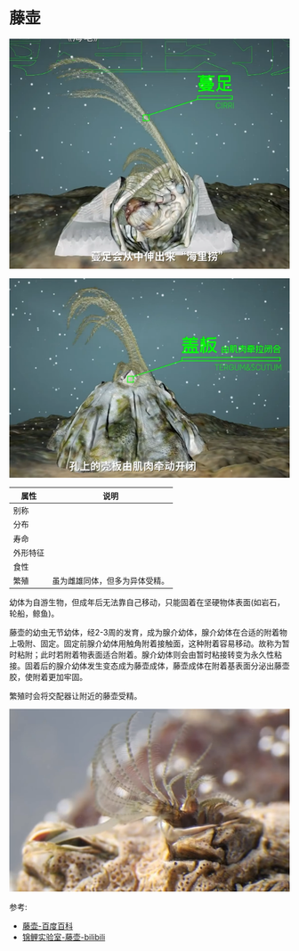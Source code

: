 # 藤壶

![](01.png)

![](02.png)

|属性|说明|
| ---- | ---- |
| 别称||
| 分布||
| 寿命||
| 外形特征||
| 食性||
| 繁殖| 虽为雌雄同体，但多为异体受精。|

幼体为自游生物，但成年后无法靠自己移动，只能固着在坚硬物体表面(如岩石，轮船，鲸鱼)。

藤壶的幼虫无节幼体，经2-3周的发育，成为腺介幼体，腺介幼体在合适的附着物上吸附、固定。固定前腺介幼体用触角附着接触面，这种附着容易移动。故称为暂时粘附；此时若附着物表面适合附着。腺介幼体则会由暂时粘接转变为永久性粘接。固着后的腺介幼体发生变态成为藤壶成体，藤壶成体在附着基表面分泌出藤壶胶，使附着更加牢固。

繁殖时会将交配器让附近的藤壶受精。

![](03.png)

参考:
- [藤壶-百度百科](https://baike.baidu.com/item/%E8%97%A4%E5%A3%B6/2420731?fromModule=lemma_search-box)
- [锦鲤实验室-藤壶-bilibili](https://www.bilibili.com/video/BV16d4y1s7va/?spm_id_from=333.337.search-card.all.click&vd_source=741bff59809f9e15c309ef97c7d7c960)
